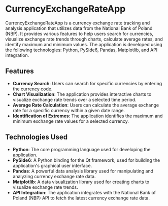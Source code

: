# CurrencyExchangeRateApp

CurrencyExchangeRateApp is a currency exchange rate tracking and analysis application that utilizes data from the National Bank of Poland (NBP). It provides various features to help users search for currencies, visualize exchange rate trends through charts, calculate average rates, and identify maximum and minimum values. The application is developed using the following technologies: Python, PySide6, Pandas, Matplotlib, and API integration.

## Features

- **Currency Search**: Users can search for specific currencies by entering the currency code.
- **Chart Visualization**: The application provides interactive charts to visualize exchange rate trends over a selected time period.
- **Average Rate Calculation**: Users can calculate the average exchange rate for a specific currency within a given date range.
- **Identification of Extremes**: The application identifies the maximum and minimum exchange rate values for a selected currency.

## Technologies Used

- **Python**: The core programming language used for developing the application.
- **PySide6**: A Python binding for the Qt framework, used for building the application's graphical user interface.
- **Pandas**: A powerful data analysis library used for manipulating and analyzing currency exchange rate data.
- **Matplotlib**: A data visualization library used for creating charts to visualize exchange rate trends.
- **API Integration**: The application integrates with the National Bank of Poland (NBP) API to fetch the latest currency exchange rate data.
